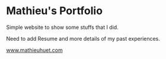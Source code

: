 # Mathieu's Portfolio

Simple website to show some stuffs that I did.

Need to add Resume and more details of my past experiences.

www.mathieuhuet.com
